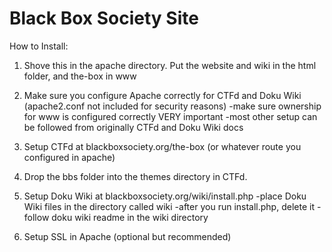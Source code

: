 Black Box Society Site
======================

How to Install:

1. Shove this in the apache directory. Put the website and wiki in the html folder, and the-box in www

2. Make sure you configure Apache correctly for CTFd and Doku Wiki (apache2.conf not included for security reasons)
    -make sure ownership for www is configured correctly VERY important
    -most other setup can be followed from originally CTFd and Doku Wiki docs

3. Setup CTFd at blackboxsociety.org/the-box (or whatever route you configured in apache)

4. Drop the bbs folder into the themes directory in CTFd.

4. Setup Doku Wiki at blackboxsociety.org/wiki/install.php
    -place Doku Wiki files in the directory called wiki
    -after you run install.php, delete it
    -follow doku wiki readme in the wiki directory

5. Setup SSL in Apache (optional but recommended)
